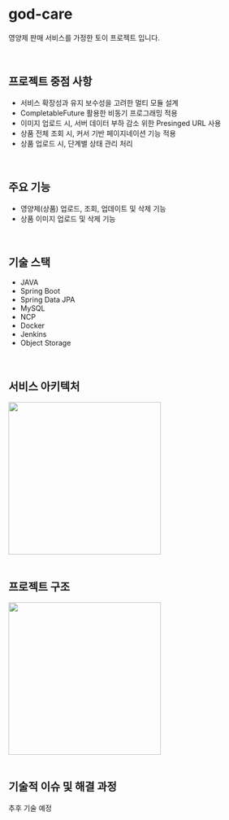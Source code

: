 # god-care

영양제 판매 서비스를 가정한 토이 프로젝트 입니다. 

</br>

## 프로젝트 중점 사항
- 서비스 확장성과 유지 보수성을 고려한 멀티 모듈 설계
- CompletableFuture 활용한 비동기 프로그래밍 적용
- 이미지 업로드 시, 서버 데이터 부하 감소 위한 Presinged URL 사용
- 상품 전체 조회 시, 커서 기반 페이지네이션 기능 적용
- 상품 업로드 시, 단계별 상태 관리 처리

</br>

## 주요 기능
- 영양제(상품) 업로드, 조회, 업데이트 및 삭제 기능
- 상품 이미지 업로드 및 삭제 기능

</br>

## 기술 스택
- JAVA
- Spring Boot
- Spring Data JPA
- MySQL
- NCP
- Docker
- Jenkins
- Object Storage

</br>

## 서비스 아키텍처

<img src="https://github.com/mahmunsen/god-care/assets/119462011/02a47631-615f-4d97-b844-37fa4bcbef77" height="300"/>



</br>
</br>


## 프로젝트 구조

<img src="https://github.com/mahmunsen/god-care/assets/119462011/d299df28-59c6-4f34-9798-8dcb013218a2" height="300"/>


</br>
</br>

## 기술적 이슈 및 해결 과정 

추후 기술 예정

</br>
